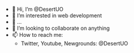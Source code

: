 - 👋 Hi, I’m @DesertUO
- 👀 I’m interested in web development
- 🌱 ...
- 💞️ I’m looking to collaborate on anything
- 📫 How to reach me:
  - Twitter, Youtube, Newgrounds: @DesertUO

<!---
DesertUO/DesertUO is a ✨ special ✨ repository because its `README.md` (this file) appears on your GitHub profile.
You can click the Preview link to take a look at your changes.
--->
